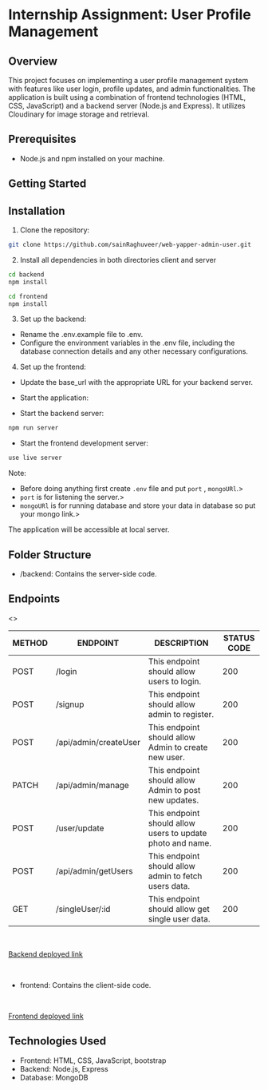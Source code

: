 # Internship Assignment: User Profile Management

## Overview
This project focuses on implementing a user profile management system with features like user login, profile updates, and admin functionalities. The application is built using a combination of frontend technologies (HTML, CSS, JavaScript) and a backend server (Node.js and Express). It utilizes Cloudinary for image storage and retrieval.

## Prerequisites
- Node.js and npm installed on your machine.

## Getting Started

## Installation

1. Clone the repository:

```bash
git clone https://github.com/sainRaghuveer/web-yapper-admin-user.git
```
2. Install all dependencies in both directories client and server

```bash
cd backend 
npm install

cd frontend 
npm install
```

3. Set up the backend:

 - Rename the .env.example file to .env.
 - Configure the environment variables in the .env file, including the database connection details and any other necessary configurations.

4. Set up the frontend:


 - Update the base_url with the appropriate URL for your backend server.
 - Start the application:

- Start the backend server:

```bash
npm run server

```
- Start the frontend development server:

```bash
use live server

```

Note:
- Before doing anything first create `.env` file and put `port` , `mongoURl`.> 
- `port` is for listening the server.>
- `mongoURl` is for running database and store your data in database so put your mongo link.>

The application will be accessible at local server.

## Folder Structure
 - /backend: Contains the server-side code.

## Endpoints

<table>
    <thead>
        <tr>
            <th>METHOD</th>
            <th>ENDPOINT</th>
            <th>DESCRIPTION</th>
            <th>STATUS CODE</th>
        </tr>
    </thead>
    <tbody>
        <tr>
            <td>POST</td>
            <td>/login</td>
            <td>This endpoint should allow users to login.</td>
            <td>200</td>
        </tr>
        <tr>
            <td>POST</td>
            <td>/signup</td>
            <td>This endpoint should allow admin to register.</td>
            <td>200</td>
        </tr>
        <tr>
            <td>POST</td>
            <td>/api/admin/createUser</td>
            <td>This endpoint should allow Admin to create new user.</td>
            <td>200</td>
        </tr>
        <tr>
            <td>PATCH</td>
            <td>/api/admin/manage</td>
            <td>This endpoint should allow Admin to post new updates.</td>
            <td>200</td>
        </tr>
        <>
            <td>POST</td>
            <td>/user/update</td>
            <td>This endpoint should allow users to update photo and name.</td>
            <td>200</td>
        <tr>
            <td>POST</td>
            <td>/api/admin/getUsers</td>
            <td>This endpoint should allow admin to fetch users data.</td>
            <td>200</td>
        </tr>
        <tr>
            <td>GET</td>
            <td>/singleUser/:id</td>
            <td>This endpoint should allow get single user data.</td>
            <td>200</td>
        </tr>
    </tbody>
</table>

<br>

<a href="https://we-yapper-backend.onrender.com/">Backend deployed link</a>

<br>

 - frontend: Contains the client-side code.

<br>

<a href="https://65aab5784806470e2e97c2ab--aesthetic-cobbler-5973f3.netlify.app/">Frontend deployed link</a>

## Technologies Used
 - Frontend: HTML, CSS, JavaScript, bootstrap
 - Backend: Node.js, Express
 - Database: MongoDB



